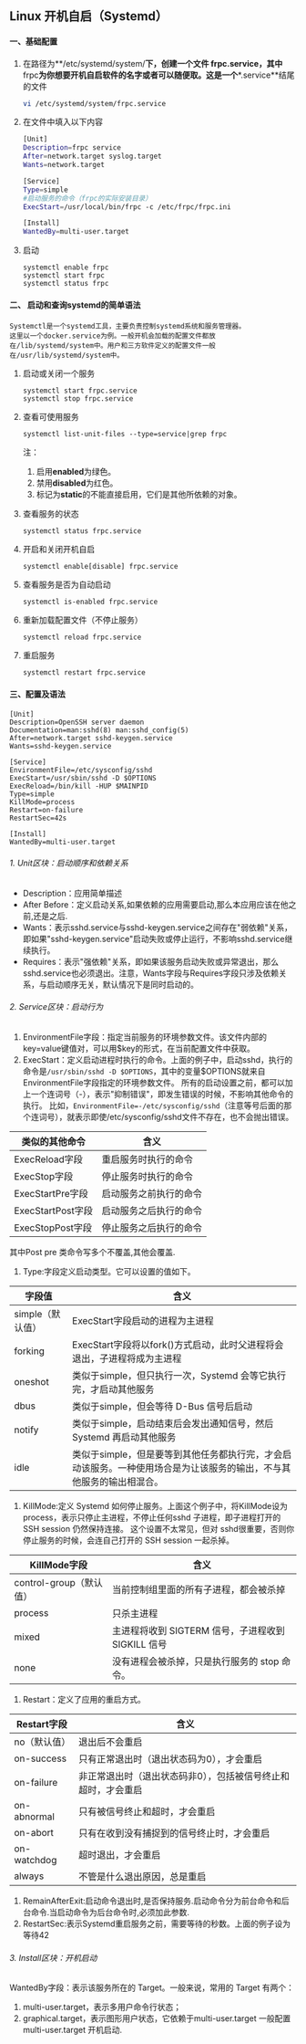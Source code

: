 ## Linux 开机自启（Systemd）

#### 一、基础配置

1. 在路径为**/etc/systemd/system/**下，创建一个文件 **frpc.service**，其中**frpc**为你想要开机自启软件的名字或者可以随便取。这是一个***.service**结尾的文件

   ```sh
   vi /etc/systemd/system/frpc.service
   ```

2. 在文件中填入以下内容

   ```sh
   [Unit]
   Description=frpc service
   After=network.target syslog.target
   Wants=network.target
   
   [Service]
   Type=simple
   #启动服务的命令（frpc的实际安装目录）
   ExecStart=/usr/local/bin/frpc -c /etc/frpc/frpc.ini
   
   [Install]
   WantedBy=multi-user.target
   ```

   

3. 启动

   ```
   systemctl enable frpc
   systemctl start frpc
   systemctl status frpc
   ```

#### 二、 启动和查询systemd的简单语法

```
Systemctl是一个systemd工具，主要负责控制systemd系统和服务管理器。
这里以一个docker.service为例。一般开机会加载的配置文件都放在/lib/systemd/system中。用户和三方软件定义的配置文件一般在/usr/lib/systemd/system中。
```

1. 启动或关闭一个服务

   ```shell
   systemctl start frpc.service
   systemctl stop frpc.service
   ```

2. 查看可使用服务

   ```shell
   systemctl list-unit-files --type=service|grep frpc
   ```

   注：

   1. 启用**enabled**为绿色。
   2. 禁用**disabled**为红色。
   3. 标记为**static**的不能直接启用，它们是其他所依赖的对象。

3. 查看服务的状态

   ```shell
   systemctl status frpc.service
   ```

4. 开启和关闭开机自启

   ```shell
   systemctl enable[disable] frpc.service
   ```

5. 查看服务是否为自动启动

   ```shell
   systemctl is-enabled frpc.service 
   ```

6. 重新加载配置文件（不停止服务）

   ```shell
   systemctl reload frpc.service
   ```

7. 重启服务

   ```shell
   systemctl restart frpc.service
   ```

#### 三、配置及语法

```shell
[Unit]
Description=OpenSSH server daemon 
Documentation=man:sshd(8) man:sshd_config(5)
After=network.target sshd-keygen.service 
Wants=sshd-keygen.service

[Service]
EnvironmentFile=/etc/sysconfig/sshd
ExecStart=/usr/sbin/sshd -D $OPTIONS
ExecReload=/bin/kill -HUP $MAINPID
Type=simple
KillMode=process
Restart=on-failure
RestartSec=42s

[Install]
WantedBy=multi-user.target
```

###### 1. Unit区块：启动顺序和依赖关系

- Description：应用简单描述
- After Before：定义启动关系,如果依赖的应用需要启动,那么本应用应该在他之前,还是之后.
- Wants：表示sshd.service与sshd-keygen.service之间存在"弱依赖"关系，即如果"sshd-keygen.service"启动失败或停止运行，不影响sshd.service继续执行。
- Requires：表示"强依赖"关系，即如果该服务启动失败或异常退出，那么sshd.service也必须退出。注意，Wants字段与Requires字段只涉及依赖关系，与启动顺序无关，默认情况下是同时启动的。

###### 2. Service区块：启动行为

1. EnvironmentFile字段：指定当前服务的环境参数文件。该文件内部的key=value键值对，可以用$key的形式，在当前配置文件中获取。
2. ExecStart：定义启动进程时执行的命令。上面的例子中，启动sshd，执行的命令是`/usr/sbin/sshd -D $OPTIONS`，其中的变量$OPTIONS就来自EnvironmentFile字段指定的环境参数文件。 所有的启动设置之前，都可以加上一个连词号（-），表示"抑制错误"，即发生错误的时候，不影响其他命令的执行。
    比如，`EnvironmentFile=-/etc/sysconfig/sshd`（注意等号后面的那个连词号），就表示即使/etc/sysconfig/sshd文件不存在，也不会抛出错误。

| 类似的其他命令    | 含义                   |
| ----------------- | ---------------------- |
| ExecReload字段    | 重启服务时执行的命令   |
| ExecStop字段      | 停止服务时执行的命令   |
| ExecStartPre字段  | 启动服务之前执行的命令 |
| ExecStartPost字段 | 启动服务之后执行的命令 |
| ExecStopPost字段  | 停止服务之后执行的命令 |

其中Post pre 类命令写多个不覆盖,其他会覆盖.

1. Type:字段定义启动类型。它可以设置的值如下。

| 字段值           | 含义                                                         |
| ---------------- | ------------------------------------------------------------ |
| simple（默认值） | ExecStart字段启动的进程为主进程                              |
| forking          | ExecStart字段将以fork()方式启动，此时父进程将会退出，子进程将成为主进程 |
| oneshot          | 类似于simple，但只执行一次，Systemd 会等它执行完，才启动其他服务 |
| dbus             | 类似于simple，但会等待 D-Bus 信号后启动                      |
| notify           | 类似于simple，启动结束后会发出通知信号，然后 Systemd 再启动其他服务 |
| idle             | 类似于simple，但是要等到其他任务都执行完，才会启动该服务。一种使用场合是为让该服务的输出，不与其他服务的输出相混合。 |

1. KillMode:定义 Systemd 如何停止服务。上面这个例子中，将KillMode设为process，表示只停止主进程，不停止任何sshd 子进程，即子进程打开的 SSH session 仍然保持连接。
    这个设置不太常见，但对 sshd很重要，否则你停止服务的时候，会连自己打开的 SSH session 一起杀掉。

| KillMode字段            | 含义                                               |
| ----------------------- | -------------------------------------------------- |
| control-group（默认值） | 当前控制组里面的所有子进程，都会被杀掉             |
| process                 | 只杀主进程                                         |
| mixed                   | 主进程将收到 SIGTERM 信号，子进程收到 SIGKILL 信号 |
| none                    | 没有进程会被杀掉，只是执行服务的 stop 命令。       |

1. Restart：定义了应用的重启方式。

| Restart字段  | 含义                                                         |
| ------------ | ------------------------------------------------------------ |
| no（默认值） | 退出后不会重启                                               |
| on-success   | 只有正常退出时（退出状态码为0），才会重启                    |
| on-failure   | 非正常退出时（退出状态码非0），包括被信号终止和超时，才会重启 |
| on-abnormal  | 只有被信号终止和超时，才会重启                               |
| on-abort     | 只有在收到没有捕捉到的信号终止时，才会重启                   |
| on-watchdog  | 超时退出，才会重启                                           |
| always       | 不管是什么退出原因，总是重启                                 |

1. RemainAfterExit:启动命令退出时,是否保持服务.启动命令分为前台命令和后台命令.当启动命令为后台命令时,必须加此参数.
2. RestartSec:表示Systemd重启服务之前，需要等待的秒数。上面的例子设为等待42

###### 3. Install区块：开机启动

WantedBy字段：表示该服务所在的 Target。一般来说，常用的 Target 有两个：

1. multi-user.target，表示多用户命令行状态；
2. graphical.target，表示图形用户状态，它依赖于multi-user.target
    一般配置 multi-user.target 开机启动.